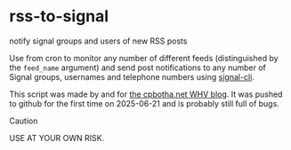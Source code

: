 # rss-to-signal

notify signal groups and users of new RSS posts

Use from cron to monitor any number of different feeds (distinguished by the `feed_name` argument) and send post notifications to any number of Signal groups, usernames and telephone numbers using [signal-cli](https://github.com/AsamK/signal-cli).

This script was made by and for [the cpbotha.net WHV blog](https://cpbotha.net/following-this-blog/#subscribe-via-signal). It was pushed to github for the first time on 2025-06-21 and is probably still full of bugs.

> [!CAUTION]
> USE AT YOUR OWN RISK.

